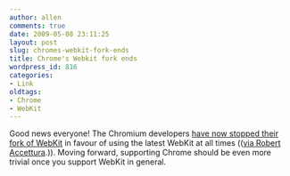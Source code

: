 ```yaml
---
author: allen
comments: true
date: 2009-05-08 23:11:25
layout: post
slug: chromes-webkit-fork-ends
title: Chrome's Webkit fork ends
wordpress_id: 816
categories:
- Link
oldtags:
- Chrome
- WebKit
---
```


Good news everyone! The Chromium developers [have now stopped their fork of WebKit](http://groups.google.com/group/chromium-dev/browse_thread/thread/b6aebed87bbf6201?pli=1) in favour of using the latest WebKit at all times (([via Robert Accettura](http://robert.accettura.com/blog/2009/05/08/chromiums-webkit-fork-is-no-more/).)). Moving forward, supporting Chrome should be even more trivial once you support WebKit in general.

